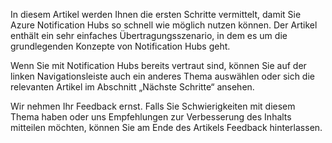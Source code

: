 
In diesem Artikel werden Ihnen die ersten Schritte vermittelt, damit Sie Azure Notification Hubs so schnell wie möglich nutzen können. Der Artikel enthält ein sehr einfaches Übertragungsszenario, in dem es um die grundlegenden Konzepte von Notification Hubs geht.

Wenn Sie mit Notification Hubs bereits vertraut sind, können Sie auf der linken Navigationsleiste auch ein anderes Thema auswählen oder sich die relevanten Artikel im Abschnitt „Nächste Schritte“ ansehen.

Wir nehmen Ihr Feedback ernst. Falls Sie Schwierigkeiten mit diesem Thema haben oder uns Empfehlungen zur Verbesserung des Inhalts mitteilen möchten, können Sie am Ende des Artikels Feedback hinterlassen.

